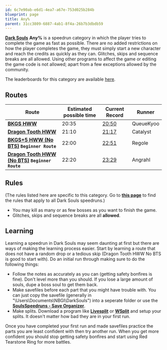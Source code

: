 ```yaml
---
id: 6c7e90ab-e6d1-4ea7-a67e-753d025b284b
blueprint: page
title: Any%
parent: 31cc3809-6887-4ab1-8f4a-26b7b3dbdb59
---
```

[**Dark Souls**](/darksouls)                                                                                                                                                                                                                                                                **Any%** is a speedrun category in which the player tries to complete the game as fast as possible. There are no added restrictions on how the player completes the game, they must simply start a new character and reach the credits as quickly as they can. Glitches, skips and sequence breaks are all allowed. Using other programs to affect the game or editing the game code is not allowed; apart from a few exceptions allowed by the community.

The leaderboards for this category are available [here](//speedrun.com/darksouls).

## Routes

| Route | Estimated possible time | Current Record | Runner |
| --- | --- | --- | --- |
| [**BKGS HWW**](/darksouls/black-knight-greatsword-any) | 20:35 | [20:50](https://www.youtube.com/watch?v=CDXK2MPgcqA) | QueueKyoo |
| [**Dragon Tooth HWW**](//pastebin.com/pt1bQf1P) | 21:10 | [21:17](https://www.twitch.tv/videos/810669722) | Catalyst |
| [**BKGS+5 HWW (No BTS)**](//pastebin.com/z60WfZHz)                                                                **`Beginner Route`** | 22:00 | [22:51](https://youtu.be/ZEw_idEKImA?si=iKu0Nxg-CTxhpEzl) | Regole |
| [**Dragon Tooth HWW (No BTS)**](//pastebin.com/rvETudBj)                                                                **`Beginner Route`** | 22:20 | [23:29](https://youtu.be/w-h-rLkOc14) | Angrahl |

## Rules

(The rules listed here are specific to this category. Go to [**this page**](/darksouls#rules) to find the rules that apply to all Dark Souls speedruns.)

- You may kill as many or as few bosses as you want to finish the game.
- Glitches, skips and sequence breaks are all **allowed**.

## Learning

Learning a speedrun in Dark Souls may seem daunting at first but there are ways of making the learning process easier. Start by learning a route that does not have a random drop or a tedious skip (Dragon Tooth HWW No BTS is good to start with). Do an initial run through making sure to do the following things:

- Follow the notes as accurately as you can (getting safety bonfires is fine). Don't level more than you should. If you lose a large amount of souls, dupe a boss soul to get them back.
- Make savefiles before each part that you might have trouble with. You can just copy the savefile (generally in "\Users<YourName>\Documents\NBGI\DarkSouls<Username>") into a seperate folder or use the [**SoulsSpeedruns - Save Organizer**](https://github.com/Kahmul/SoulsSpeedruns-Save-Organizer).
- Make splits. Download a program like [**Livesplit**](//livesplit.org/) or [**WSplit**](//www.mediafire.com/download/x6e6g8d0m5daa3q/WSplit+1.5.2.zip) and setup your splits. It doesn't matter how bad they are in your first run.

Once you have completed your first run and made savefiles practice the parts you are least confident with then try another run. When you get more confident you should stop getting safety bonfires and start using Red Tearstone Ring for more battles.
